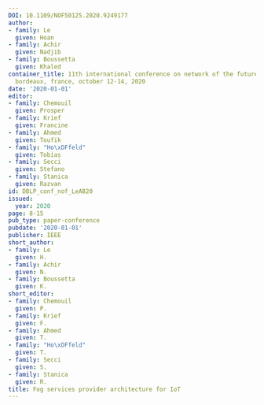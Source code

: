 ```yaml
---
DOI: 10.1109/NOF50125.2020.9249177
author:
- family: Le
  given: Hoan
- family: Achir
  given: Nadjib
- family: Boussetta
  given: Khaled
container_title: 11th international conference on network of the future, NoF 2020,
  bordeaux, france, october 12-14, 2020
date: '2020-01-01'
editor:
- family: Chemouil
  given: Prosper
- family: Krief
  given: Francine
- family: Ahmed
  given: Toufik
- family: "Ho\xDFfeld"
  given: Tobias
- family: Secci
  given: Stefano
- family: Stanica
  given: Razvan
id: DBLP_conf_nof_LeAB20
issued:
  year: 2020
page: 8-15
pub_type: paper-conference
pubdate: '2020-01-01'
publisher: IEEE
short_author:
- family: Le
  given: H.
- family: Achir
  given: N.
- family: Boussetta
  given: K.
short_editor:
- family: Chemouil
  given: P.
- family: Krief
  given: F.
- family: Ahmed
  given: T.
- family: "Ho\xDFfeld"
  given: T.
- family: Secci
  given: S.
- family: Stanica
  given: R.
title: Fog services provider architecture for IoT
---
```

